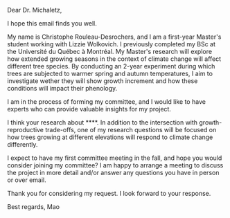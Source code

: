 Dear Dr. Michaletz,

I hope this email finds you well.

My name is Christophe Rouleau-Desrochers, and I am a first-year Master's student working with Lizzie Wolkovich. I previously completed my BSc at the Université du Québec à Montréal. My Master's research will explore how extended growing seasons in the context of climate change will affect different tree species. By conducting an 2-year experiment during which trees are subjected to warmer spring and autumn temperatures, I aim to investigate wether they will show growth increment and how these conditions will impact their phenology.

I am in the process of forming my committee, and I would like to have experts who can provide valuable insights for my project.

I think your research about ****. In addition to the intersection with growth-reproductive trade-offs, one of my research questions will be focused on how trees growing at different elevations will respond to climate change differently. 

I expect to have my first committee meeting in the fall, and hope you would consider joining my committee? I am happy to arrange a meeting to discuss the project in more detail and/or answer any questions you have in person or over email. 

Thank you for considering my request. I look forward to your response.

Best regards,
Mao
